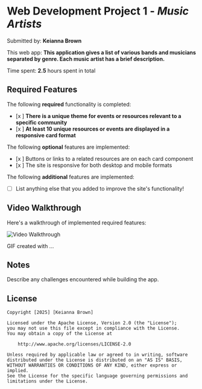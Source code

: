 # Web Development Project 1 - *Music Artists*

Submitted by: **Keianna Brown**

This web app: **This application gives a list of various bands and musicians separated by genre. Each music artist has a brief description.**

Time spent: **2.5** hours spent in total

## Required Features

The following **required** functionality is completed:

- [x ] **There is a unique theme for events or resources relevant to a specific community**
- [x ] **At least 10 unique resources or events are displayed in a responsive card format**

The following **optional** features are implemented:

- [x ] Buttons or links to a related resources are on each card component
- [x ] The site is responsive for both desktop and mobile formats

The following **additional** features are implemented:

* [ ] List anything else that you added to improve the site's functionality!

## Video Walkthrough

Here's a walkthrough of implemented required features:

<img src='http://i.imgur.com/link/to/your/gif/file.gif' title='Video Walkthrough' width='' alt='Video Walkthrough' />

<!-- Replace this with whatever GIF tool you used! -->
GIF created with ...  
<!-- Recommended tools:
[Kap](https://getkap.co/) for macOS
[ScreenToGif](https://www.screentogif.com/) for Windows
[peek](https://github.com/phw/peek) for Linux. -->

## Notes

Describe any challenges encountered while building the app.

## License

    Copyright [2025] [Keianna Brown]

    Licensed under the Apache License, Version 2.0 (the "License");
    you may not use this file except in compliance with the License.
    You may obtain a copy of the License at

        http://www.apache.org/licenses/LICENSE-2.0

    Unless required by applicable law or agreed to in writing, software
    distributed under the License is distributed on an "AS IS" BASIS,
    WITHOUT WARRANTIES OR CONDITIONS OF ANY KIND, either express or implied.
    See the License for the specific language governing permissions and
    limitations under the License.
